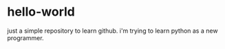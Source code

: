 # hello-world
just a simple repository to learn github.
i'm trying to learn python as a new programmer.
